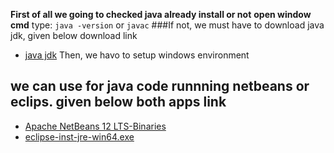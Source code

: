  **First of all we going to checked java already install or not**
 **open window cmd**
  type:
  ``java -version`` or `javac`
 ###If not, we must have to download java jdk, given below download link
 - [java jdk](https://www.oracle.com/java/technologies/javase/jdk12-archive-downloads.html)
Then, we havo to setup windows environment

 **we can use for java code runnning netbeans or eclips. given below both apps link**
--
 - [Apache NetBeans 12 LTS-Binaries](https://netbeans.apache.org/download/nb120/nb120.html)
 - [eclipse-inst-jre-win64.exe](https://www.eclipse.org/downloads/download.php?file=/oomph/epp/2020-09/R/eclipse-inst-jre-win64.exe)
